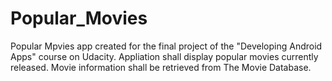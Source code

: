 # Popular_Movies
Popular Mpvies app created for the final project of the "Developing Android Apps" course on Udacity. 
Appliation shall display popular movies currently released. Movie information shall be retrieved from The Movie Database.
